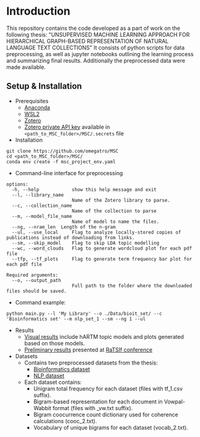 # Introduction
This repository contains the code developed as a part of work on the following thesis: "UNSUPERVISED MACHINE LEARNING APPROACH FOR HIERARCHICAL GRAPH-BASED REPRESENTATION OF NATURAL LANGUAGE TEXT COLLECTIONS"
It consists of python scripts for data preprocessing, as well as jupyter notebooks outlining the learning process and summarizing final results. Additionally the preprocessed data were made available.

## Setup & Installation

- Prerequisites
   - [Anaconda](https://www.anaconda.com/download)
   - [WSL2](https://learn.microsoft.com/en-us/windows/wsl/install)
   - [Zotero](https://www.zotero.org/download/)
   - [Zotero private API key](https://www.zotero.org/settings/keys) available in ```<path_to_MSC_folder>/MSC/.secrets``` file
- Installation
```
git clone https://github.com/omegatro/MSC
cd <path_to_MSC_folder>/MSC/
conda env create -f msc_project_env.yaml
```
- Command-line interface for preprocessing
```
options:
  -h, --help            show this help message and exit
  --l, --library_name
                        Name of the Zotero library to parse.
  --c, --collection_name
                        Name of the collection to parse
  --m, --model_file_name
                        Name of model to name the files.
  --ng, --nram_len  Length of the n-gram
  --ul, --use_local     Flag to analyze locally-stored copies of publications instead of downloading from links.
  --sm, --skip_model    Flag to skip LDA topic modelling
  --wc, --word_clouds   Flag to generate wordcloud plot for each pdf file
  --tfp, --tf_plots     Flag to generate term frequency bar plot for each pdf file

Required arguments:
  --o, --output_path
                        Full path to the folder where the downloaded files should be saved.
```
- Command example:
```
python main.py --l 'My Library' --o ./Data/bioit_set/ --c 'Bioinformatics set' --m nlp_set_1 --sm --ng 1 --ul
```
- Results
   - [Visual results](https://github.com/omegatro/MSC/blob/main/results/Final_results.ipynb) include hARTM topic models and plots generated based on those models.
   - [Preliminary results](https://github.com/omegatro/MSC/blob/main/results/Preliminary_results.html) presented at [RaTSIf conference](https://ratsif.tsi.lv/ratsif-2024-spring/)
- Datasets
   - Contains two preprocessed datasets from the thesis:
      - [Bioinformatics dataset](https://github.com/omegatro/MSC/tree/main/public_data/bioit_set)
      - [NLP dataset](https://github.com/omegatro/MSC/tree/main/public_data/nlp_set)
   - Each dataset contains:
      - Unigram total frequency for each dataset (files with tf_1.csv suffix).
      - Bigram-based representation for each document in Vowpal-Wabbit format (files with _vw.txt suffix).
      - Bigram coocurrence count dictionary used for coherence calculations (cooc_2.txt).
      - Vocabulary of unique bigrams for each dataset (vocab_2.txt).
